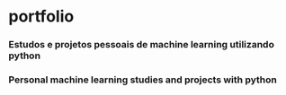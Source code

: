 # portfolio
### Estudos e projetos pessoais de machine learning utilizando python 
### Personal  machine learning studies and projects with python
